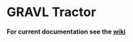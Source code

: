 # GRAVL Tractor

**For current documentation see the [wiki](https://github.com/olinrobotics/Tractor/wiki)**
